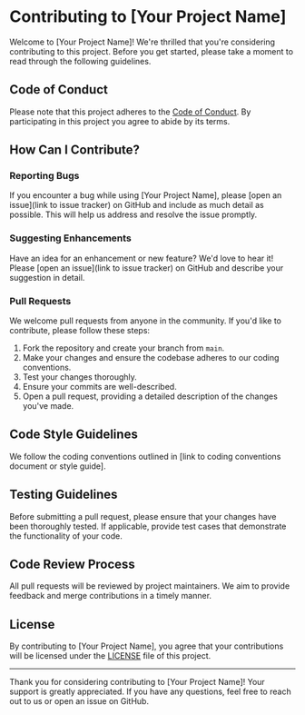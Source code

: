 # Contributing to [Your Project Name]

Welcome to [Your Project Name]! We're thrilled that you're considering contributing to this project. Before you get started, please take a moment to read through the following guidelines.

## Code of Conduct

Please note that this project adheres to the [Code of Conduct](CODE_OF_CONDUCT.md). By participating in this project you agree to abide by its terms.

## How Can I Contribute?

### Reporting Bugs

If you encounter a bug while using [Your Project Name], please [open an issue](link to issue tracker) on GitHub and include as much detail as possible. This will help us address and resolve the issue promptly.

### Suggesting Enhancements

Have an idea for an enhancement or new feature? We'd love to hear it! Please [open an issue](link to issue tracker) on GitHub and describe your suggestion in detail.

### Pull Requests

We welcome pull requests from anyone in the community. If you'd like to contribute, please follow these steps:

1. Fork the repository and create your branch from `main`.
2. Make your changes and ensure the codebase adheres to our coding conventions.
3. Test your changes thoroughly.
4. Ensure your commits are well-described.
5. Open a pull request, providing a detailed description of the changes you've made.

## Code Style Guidelines

We follow the coding conventions outlined in [link to coding conventions document or style guide].

## Testing Guidelines

Before submitting a pull request, please ensure that your changes have been thoroughly tested. If applicable, provide test cases that demonstrate the functionality of your code.

## Code Review Process

All pull requests will be reviewed by project maintainers. We aim to provide feedback and merge contributions in a timely manner.

## License

By contributing to [Your Project Name], you agree that your contributions will be licensed under the [LICENSE](LICENSE) file of this project.

---

Thank you for considering contributing to [Your Project Name]! Your support is greatly appreciated. If you have any questions, feel free to reach out to us or open an issue on GitHub.
